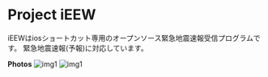 # Project iEEW
iEEWはiosショートカット専用のオープンソース緊急地震速報受信プログラムです。
緊急地震速報(予報)に対応しています。

**Photos**
![img1](https://github.com/Ikaring45/iEEW/blob/main/iEEWsindo3.jpg)
![img1](https://github.com/Ikaring45/iEEW/blob/main/iEEWsindo4.jpg)
